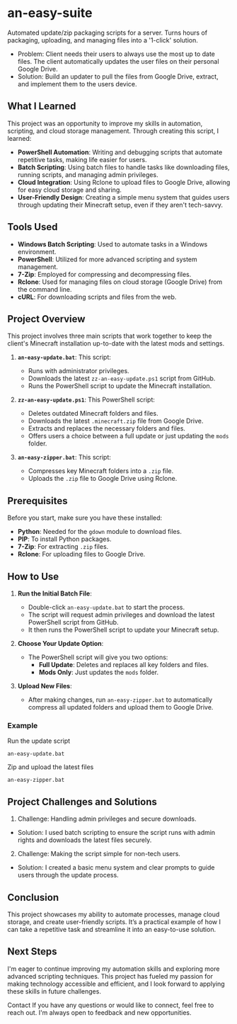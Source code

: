 
# an-easy-suite
Automated update/zip packaging scripts for a server. Turns hours of packaging, uploading, and managing files into a '1-click' solution.
- Problem: Client needs their users to always use the most up to date files. The client automatically updates the user files on their personal Google Drive.
- Solution: Build an updater to pull the files from Google Drive, extract, and implement them to the users device.

## What I Learned

This project was an opportunity to improve my skills in automation, scripting, and cloud storage management. Through creating this script, I learned:
- **PowerShell Automation**: Writing and debugging scripts that automate repetitive tasks, making life easier for users.
- **Batch Scripting**: Using batch files to handle tasks like downloading files, running scripts, and managing admin privileges.
- **Cloud Integration**: Using Rclone to upload files to Google Drive, allowing for easy cloud storage and sharing.
- **User-Friendly Design**: Creating a simple menu system that guides users through updating their Minecraft setup, even if they aren't tech-savvy.

## Tools Used

- **Windows Batch Scripting**: Used to automate tasks in a Windows environment.
- **PowerShell**: Utilized for more advanced scripting and system management.
- **7-Zip**: Employed for compressing and decompressing files.
- **Rclone**: Used for managing files on cloud storage (Google Drive) from the command line.
- **cURL**: For downloading scripts and files from the web.


## Project Overview

This project involves three main scripts that work together to keep the client's Minecraft installation up-to-date with the latest mods and settings.

1. **`an-easy-update.bat`**: This script:
   - Runs with administrator privileges.
   - Downloads the latest `zz-an-easy-update.ps1` script from GitHub.
   - Runs the PowerShell script to update the Minecraft installation.

2. **`zz-an-easy-update.ps1`**: This PowerShell script:
   - Deletes outdated Minecraft folders and files.
   - Downloads the latest `.minecraft.zip` file from Google Drive.
   - Extracts and replaces the necessary folders and files.
   - Offers users a choice between a full update or just updating the `mods` folder.

3. **`an-easy-zipper.bat`**: This script:
   - Compresses key Minecraft folders into a `.zip` file.
   - Uploads the `.zip` file to Google Drive using Rclone.

## Prerequisites

Before you start, make sure you have these installed:
- **Python**: Needed for the `gdown` module to download files.
- **PIP**: To install Python packages.
- **7-Zip**: For extracting `.zip` files.
- **Rclone**: For uploading files to Google Drive.

## How to Use

1. **Run the Initial Batch File**:
   - Double-click `an-easy-update.bat` to start the process.
   - The script will request admin privileges and download the latest PowerShell script from GitHub.
   - It then runs the PowerShell script to update your Minecraft setup.

2. **Choose Your Update Option**:
   - The PowerShell script will give you two options:
     - **Full Update**: Deletes and replaces all key folders and files.
     - **Mods Only**: Just updates the `mods` folder.

3. **Upload New Files**:
   - After making changes, run `an-easy-zipper.bat` to automatically compress all updated folders and upload them to Google Drive.

### Example

Run the update script
```shell
an-easy-update.bat
```
Zip and upload the latest files
```shell
an-easy-zipper.bat
```
## Project Challenges and Solutions
1. Challenge: Handling admin privileges and secure downloads.
- Solution: I used batch scripting to ensure the script runs with admin rights and downloads the latest files securely.
2. Challenge: Making the script simple for non-tech users.
- Solution: I created a basic menu system and clear prompts to guide users through the update process.
## Conclusion
This project showcases my ability to automate processes, manage cloud storage, and create user-friendly scripts. It’s a practical example of how I can take a repetitive task and streamline it into an easy-to-use solution.

## Next Steps
I'm eager to continue improving my automation skills and exploring more advanced scripting techniques. This project has fueled my passion for making technology accessible and efficient, and I look forward to applying these skills in future challenges.

Contact
If you have any questions or would like to connect, feel free to reach out. I'm always open to feedback and new opportunities.

